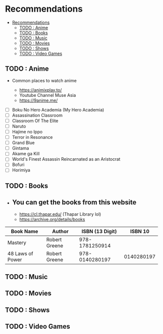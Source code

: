 # Recommendations

- [Recommendations](#recommendations)
  - [TODO : Anime](#todo--anime)
  - [TODO : Books](#todo--books)
  - [TODO : Music](#todo--music)
  - [TODO : Movies](#todo--movies)
  - [TODO : Shows](#todo--shows)
  - [TODO : Video Games](#todo--video-games)

## TODO : Anime

- Common places to watch anime

  - https://animixplay.to/
  - Youtube Channel Muse Asia
  - https://9anime.me/

- [ ] Boku No Hero Academia (My Hero Academia)
- [ ] Assassination Classroom
- [ ] Classroom Of The Elite
- [ ] Naruto
- [ ] Hajime no Ippo
- [ ] Terror in Resonance
- [ ] Grand Blue
- [ ] Gintama
- [ ] Akame ga Kill
- [ ] World's Finest Assassin Reincarnated as an Aristocrat
- [ ] Bofuri
- [ ] Horimiya

## TODO : Books

- ## You can get the books from this website
  - https://cl.thapar.edu/ (Thapar Library lol)
  - https://archive.org/details/books

| Book Name        | Author        | ISBN (13 Digit) | ISBN 10    |
| ---------------- | ------------- | --------------- | ---------- |
| Mastery          | Robert Greene | 978-1781250914  |            |
| 48 Laws of Power | Robert Greene | 978-0140280197  | 0140280197 |

## TODO : Music

## TODO : Movies

## TODO : Shows

## TODO : Video Games
